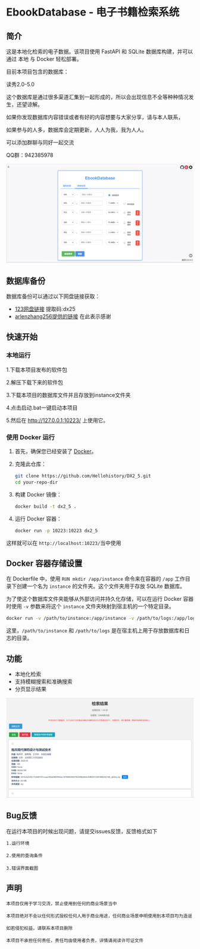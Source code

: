 # EbookDatabase - 电子书籍检索系统

## 简介

这是本地化检索的电子数据。该项目使用 FastAPI 和 SQLite 数据库构建，并可以通过 本地 与 Docker 轻松部署。

目前本项目包含的数据库：

读秀2.0-5.0

这个数据库是通过很多渠道汇集到一起形成的，所以会出现信息不全等种种情况发生，还望谅解。

如果你发现数据库内容错误或者有好的内容想要与大家分享，请与本人联系，

如果参与的人多，数据库会定期更新，人人为我，我为人人。

可以添加群聊与同好一起交流

QQ群：942385978

![主页页面](image/img_1.png)

## 数据库备份

数据库备份可以通过以下网盘链接获取：

- [123网盘链接](https://www.123pan.com/s/oNv9-zWI2.html)  提取码:dx25
- [arlenzhang256提供的链接](https://cloud.zyuan.xyz/s/kR5s6) 在此表示感谢

## 快速开始

### 本地运行

1.下载本项目发布的软件包

2.解压下载下来的软件包

3.下载本项目的数据库文件并且存放到instance文件夹

4.点击启动.bat一键启动本项目

5.然后在 http://127.0.0.1:10223/ 上使用它。


### 使用 Docker 运行

1. 首先，确保您已经安装了 [Docker](https://www.docker.com/products/docker-desktop)。

2. 克隆此仓库：

    ```bash
    git clone https://github.com/Hellohistory/DX2_5.git
    cd your-repo-dir
    ```

3. 构建 Docker 镜像：

    ```bash
    docker build -t dx2_5 .
    ```

4. 运行 Docker 容器：

    ```bash
    docker run -p 10223:10223 dx2_5
    ```

这样就可以在 `http://localhost:10223/`当中使用

## Docker 容器存储设置

在 Dockerfile 中，使用 `RUN mkdir /app/instance` 命令来在容器的 `/app` 工作目录下创建一个名为 `instance` 的文件夹。这个文件夹用于存放 SQLite 数据库。

为了使这个数据库文件夹能够从外部访问并持久化存储，可以在运行 Docker 容器时使用 `-v` 参数来将这个 `instance` 文件夹映射到宿主机的一个特定目录。

   ```bash
   docker run -v /path/to/instance:/app/instance -v /path/to/logs:/app/logs your-image-name
   ```

这里，`/path/to/instance` 和 `/path/to/logs` 是在宿主机上用于存放数据库和日志的目录。


## 功能

- 本地化检索
- 支持模糊搜索和准确搜索
- 分页显示结果

![检索结果页](image/img_2.png)

## Bug反馈

在运行本项目的时候出现问题，请提交issues反馈，反馈格式如下
```bash
1.运行环境

2.使用的查询条件

3.错误界面截图
```

## 声明
   ```
本项目仅用于学习交流，禁止使用到任何的商业场景当中

本项目绝对不会以任何形式授权任何人用于商业用途，任何商业场景申明使用到本项目均为造谣

如若侵犯权益，请联系本项目删除

本项目不承担任何责任，责任均由使用者负责，详情请阅读许可证文件
   ```
